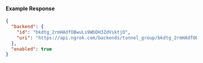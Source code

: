 <!-- Code generated for API Clients. DO NOT EDIT. -->
#### Example Response
```json
{
  "backend": {
    "id": "bkdtg_2rmHAdfOBwuLs9WbDH3ZdVsktjO",
    "uri": "https://api.ngrok.com/backends/tunnel_group/bkdtg_2rmHAdfOBwuLs9WbDH3ZdVsktjO"
  },
  "enabled": true
}

